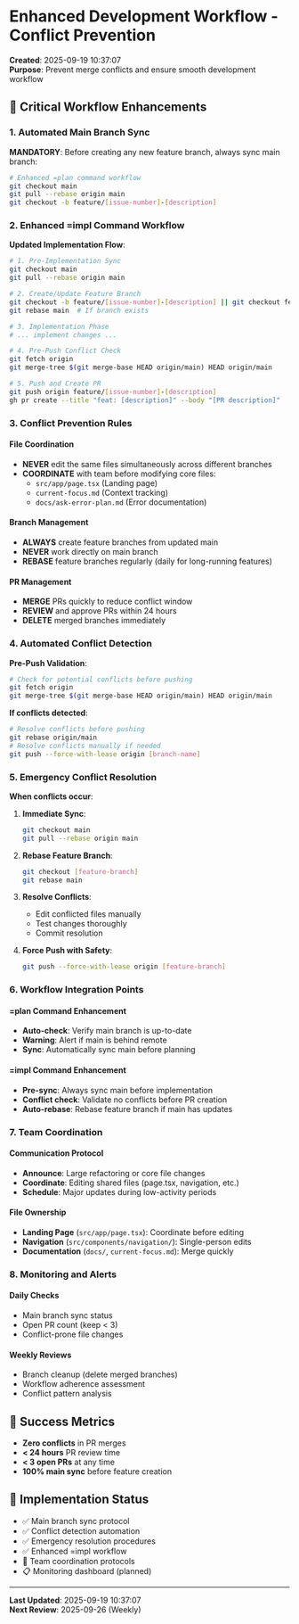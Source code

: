 # Enhanced Development Workflow - Conflict Prevention

**Created**: 2025-09-19 10:37:07  
**Purpose**: Prevent merge conflicts and ensure smooth development workflow

## 🚨 Critical Workflow Enhancements

### 1. Automated Main Branch Sync

**MANDATORY**: Before creating any new feature branch, always sync main branch:

```bash
# Enhanced =plan command workflow
git checkout main
git pull --rebase origin main
git checkout -b feature/[issue-number]-[description]
```

### 2. Enhanced =impl Command Workflow

**Updated Implementation Flow**:

```bash
# 1. Pre-Implementation Sync
git checkout main
git pull --rebase origin main

# 2. Create/Update Feature Branch
git checkout -b feature/[issue-number]-[description] || git checkout feature/[issue-number]-[description]
git rebase main  # If branch exists

# 3. Implementation Phase
# ... implement changes ...

# 4. Pre-Push Conflict Check
git fetch origin
git merge-tree $(git merge-base HEAD origin/main) HEAD origin/main

# 5. Push and Create PR
git push origin feature/[issue-number]-[description]
gh pr create --title "feat: [description]" --body "[PR description]"
```

### 3. Conflict Prevention Rules

#### File Coordination
- **NEVER** edit the same files simultaneously across different branches
- **COORDINATE** with team before modifying core files:
  - `src/app/page.tsx` (Landing page)
  - `current-focus.md` (Context tracking)
  - `docs/ask-error-plan.md` (Error documentation)

#### Branch Management
- **ALWAYS** create feature branches from updated main
- **NEVER** work directly on main branch
- **REBASE** feature branches regularly (daily for long-running features)

#### PR Management
- **MERGE** PRs quickly to reduce conflict window
- **REVIEW** and approve PRs within 24 hours
- **DELETE** merged branches immediately

### 4. Automated Conflict Detection

**Pre-Push Validation**:
```bash
# Check for potential conflicts before pushing
git fetch origin
git merge-tree $(git merge-base HEAD origin/main) HEAD origin/main
```

**If conflicts detected**:
```bash
# Resolve conflicts before pushing
git rebase origin/main
# Resolve conflicts manually if needed
git push --force-with-lease origin [branch-name]
```

### 5. Emergency Conflict Resolution

**When conflicts occur**:

1. **Immediate Sync**:
   ```bash
   git checkout main
   git pull --rebase origin main
   ```

2. **Rebase Feature Branch**:
   ```bash
   git checkout [feature-branch]
   git rebase main
   ```

3. **Resolve Conflicts**:
   - Edit conflicted files manually
   - Test changes thoroughly
   - Commit resolution

4. **Force Push with Safety**:
   ```bash
   git push --force-with-lease origin [feature-branch]
   ```

### 6. Workflow Integration Points

#### =plan Command Enhancement
- **Auto-check**: Verify main branch is up-to-date
- **Warning**: Alert if main is behind remote
- **Sync**: Automatically sync main before planning

#### =impl Command Enhancement
- **Pre-sync**: Always sync main before implementation
- **Conflict check**: Validate no conflicts before PR creation
- **Auto-rebase**: Rebase feature branch if main has updates

### 7. Team Coordination

#### Communication Protocol
- **Announce**: Large refactoring or core file changes
- **Coordinate**: Editing shared files (page.tsx, navigation, etc.)
- **Schedule**: Major updates during low-activity periods

#### File Ownership
- **Landing Page** (`src/app/page.tsx`): Coordinate before editing
- **Navigation** (`src/components/navigation/`): Single-person edits
- **Documentation** (`docs/`, `current-focus.md`): Merge quickly

### 8. Monitoring and Alerts

#### Daily Checks
- Main branch sync status
- Open PR count (keep < 3)
- Conflict-prone file changes

#### Weekly Reviews
- Branch cleanup (delete merged branches)
- Workflow adherence assessment
- Conflict pattern analysis

## 🎯 Success Metrics

- **Zero conflicts** in PR merges
- **< 24 hours** PR review time
- **< 3 open PRs** at any time
- **100% main sync** before feature creation

## 🔧 Implementation Status

- ✅ Main branch sync protocol
- ✅ Conflict detection automation
- ✅ Emergency resolution procedures
- ✅ Enhanced =impl workflow
- 🔄 Team coordination protocols
- 📋 Monitoring dashboard (planned)

---

**Last Updated**: 2025-09-19 10:37:07  
**Next Review**: 2025-09-26 (Weekly)
